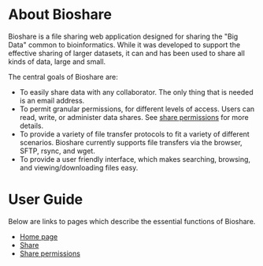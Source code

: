 About Bioshare
==============
Bioshare is a file sharing web application designed for sharing the "Big Data" common to bioinformatics.  While it was developed to support the effective sharing of larger datasets, it can and has been used to share all kinds of data, large and small.

The central goals of Bioshare are:

* To easily share data with any collaborator.  The only thing that is needed is an email address.
* To permit granular permissions, for different levels of access.  Users can read, write, or administer data shares.  See [share permissions](permissions.md) for more details.
* To provide a variety of file transfer protocols to fit a variety of different scenarios.  Bioshare currently supports file transfers via the browser, SFTP, rsync, and wget.
* To provide a user friendly interface, which makes searching, browsing, and viewing/downloading files easy.

User Guide
==========
Below are links to pages which describe the essential functions of Bioshare.
* [Home page](home.md)
* [Share](share.md)
* [Share permissions](permissions.md)
